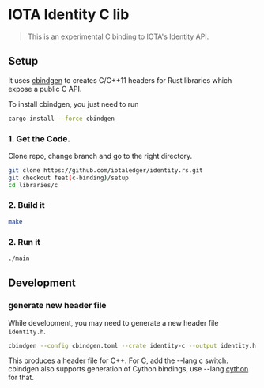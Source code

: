 
# IOTA Identity C lib

> This is an experimental C binding to IOTA's Identity API.


## Setup

It uses [cbindgen](https://github.com/eqrion/cbindgen) to creates C/C++11 headers for Rust libraries which expose a public C API.

To install cbindgen, you just need to run

```bash
cargo install --force cbindgen
```
### 1. Get the Code.
Clone repo, change branch and go to the right directory.
```bash
git clone https://github.com/iotaledger/identity.rs.git
git checkout feat(c-binding)/setup
cd libraries/c 
```

### 2. Build it
```bash
make
```

### 2. Run it
```bash
./main
```

## Development

### generate new header file

While development, you may need to generate a new header file `identity.h`.

```bash
cbindgen --config cbindgen.toml --crate identity-c --output identity.h
```

This produces a header file for C++. For C, add the --lang c switch.
cbindgen also supports generation of Cython bindings, use --lang [cython](https://cython.org/) for that.